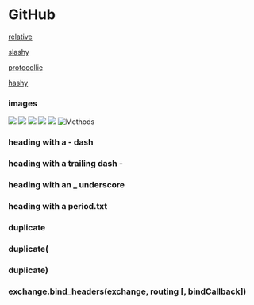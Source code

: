 # GitHub

[relative](relative/file.js)

[slashy](/slashy/poo)

[protocollie](//protocollie.com)

[hashy](#header)

### images

![](relative.png)
![](/slashy/deep.png)
![](//protocollie.com/woof.png)
![](http://insecure.com/bad.png)
![](https://secure.com/good.png)
![Methods](#methods)

### heading with a - dash

### heading with a trailing dash -

### heading with an _ underscore

### heading with a period.txt

### duplicate

### duplicate(

### duplicate)

### exchange.bind_headers(exchange, routing [, bindCallback])
